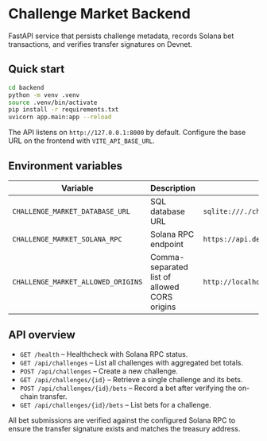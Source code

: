 # Challenge Market Backend

FastAPI service that persists challenge metadata, records Solana bet transactions, and verifies transfer signatures on Devnet.

## Quick start

```bash
cd backend
python -m venv .venv
source .venv/bin/activate
pip install -r requirements.txt
uvicorn app.main:app --reload
```

The API listens on `http://127.0.0.1:8000` by default. Configure the base URL on the frontend with `VITE_API_BASE_URL`.

## Environment variables

| Variable | Description | Default |
| --- | --- | --- |
| `CHALLENGE_MARKET_DATABASE_URL` | SQL database URL | `sqlite:///./challenge_market.db` |
| `CHALLENGE_MARKET_SOLANA_RPC` | Solana RPC endpoint | `https://api.devnet.solana.com` |
| `CHALLENGE_MARKET_ALLOWED_ORIGINS` | Comma-separated list of allowed CORS origins | `http://localhost:5173,http://127.0.0.1:5173` |

## API overview

- `GET /health` – Healthcheck with Solana RPC status.
- `GET /api/challenges` – List all challenges with aggregated bet totals.
- `POST /api/challenges` – Create a new challenge.
- `GET /api/challenges/{id}` – Retrieve a single challenge and its bets.
- `POST /api/challenges/{id}/bets` – Record a bet after verifying the on-chain transfer.
- `GET /api/challenges/{id}/bets` – List bets for a challenge.

All bet submissions are verified against the configured Solana RPC to ensure the transfer signature exists and matches the treasury address.
